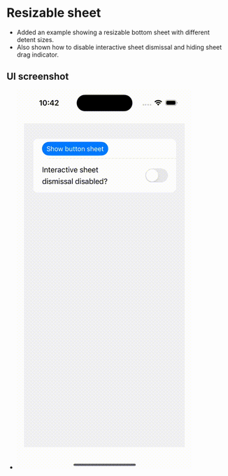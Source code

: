 #  Resizable sheet

- Added an example showing a resizable bottom sheet with different detent sizes.
- Also shown how to disable interactive sheet dismissal and hiding sheet drag indicator.

## UI screenshot
- ![ResizableSheetExample](./ResizableSheetExample.gif)
